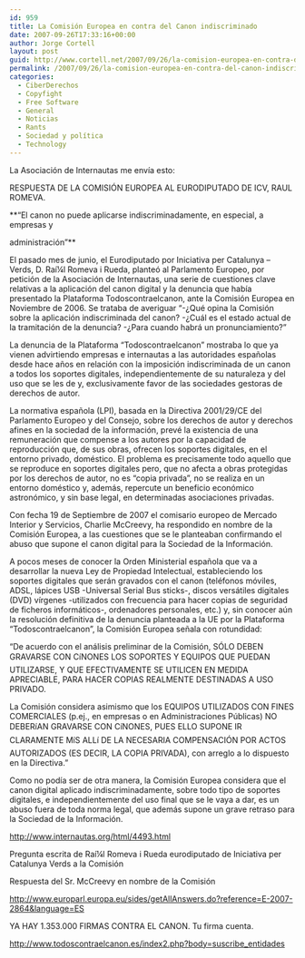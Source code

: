 ```yaml
---
id: 959
title: La Comisión Europea en contra del Canon indiscriminado
date: 2007-09-26T17:33:16+00:00
author: Jorge Cortell
layout: post
guid: http://www.cortell.net/2007/09/26/la-comision-europea-en-contra-del-canon-indiscriminado/
permalink: /2007/09/26/la-comision-europea-en-contra-del-canon-indiscriminado/
categories:
  - CiberDerechos
  - Copyfight
  - Free Software
  - General
  - Noticias
  - Rants
  - Sociedad y polí­tica
  - Technology
---
```

La Asociación de Internautas me enví­a esto:

RESPUESTA DE LA COMISIÓN EUROPEA AL EURODIPUTADO DE ICV, RAUL ROMEVA.

**&#8220;El canon no puede aplicarse indiscriminadamente, en especial, a empresas y
  
administración&#8221;**

El pasado mes de junio, el Eurodiputado por Iniciativa per Catalunya &#8211; Verds, D. Raí¼l Romeva i Rueda, planteó al Parlamento Europeo, por petición de la Asociación de Internautas, una serie de cuestiones clave relativas a la aplicación del canon digital y la denuncia que habí­a presentado la Plataforma Todoscontraelcanon, ante la Comisión Europea en Noviembre de 2006. Se trataba de averiguar &#8220;-¿Qué opina la Comisión sobre la aplicación indiscriminada del canon? -¿Cuál es el estado actual de la tramitación de la denuncia? -¿Para cuando habrá un pronunciamiento?&#8221;

La denuncia de la Plataforma &#8220;Todoscontraelcanon&#8221; mostraba lo que ya vienen advirtiendo empresas e internautas a las autoridades españolas desde hace años en relación con la imposición indiscriminada de un canon a todos los soportes digitales, independientemente de su naturaleza y del uso que se les de y, exclusivamente favor de las sociedades gestoras de derechos de autor.

La normativa española (LPI), basada en la Directiva 2001/29/CE del Parlamento Europeo y del Consejo, sobre los derechos de autor y derechos afines en la sociedad de la información, prevé la existencia de una remuneración que compense a los autores por la capacidad de reproducción que, de sus obras, ofrecen los soportes digitales, en el entorno privado, doméstico. El problema es precisamente todo aquello que se reproduce en soportes digitales pero, que no afecta a obras protegidas por los derechos de autor, no es &#8220;copia privada&#8221;, no se realiza en un entorno doméstico y, además, repercute un beneficio económico astronómico, y sin base legal, en determinadas asociaciones privadas.

Con fecha 19 de Septiembre de 2007 el comisario europeo de Mercado Interior y Servicios, Charlie McCreevy, ha respondido en nombre de la Comisión Europea, a las cuestiones que se le planteaban confirmando el abuso que supone el canon digital para la Sociedad de la Información.

A pocos meses de conocer la Orden Ministerial española que va a desarrollar la nueva Ley de Propiedad Intelectual, estableciendo los soportes digitales que serán gravados con el canon (teléfonos móviles, ADSL, lápices USB -Universal Serial Bus sticks-, discos versátiles digitales (DVD) ví­rgenes -utilizados con frecuencia para hacer copias de seguridad de ficheros informáticos-, ordenadores personales, etc.) y, sin conocer aún la resolución definitiva de la denuncia planteada a la UE por la Plataforma &#8220;Todoscontraelcanon&#8221;, la Comisión Europea señala con rotundidad:

&#8220;De acuerdo con el análisis preliminar de la Comisión, SÓLO DEBEN GRAVARSE CON CíNONES LOS SOPORTES Y EQUIPOS QUE PUEDAN UTILIZARSE, Y QUE EFECTIVAMENTE SE UTILICEN EN MEDIDA APRECIABLE, PARA HACER COPIAS REALMENTE DESTINADAS A USO PRIVADO.

La Comisión considera asimismo que los EQUIPOS UTILIZADOS CON FINES COMERCIALES (p.ej., en empresas o en Administraciones Públicas) NO DEBERíAN GRAVARSE CON CíNONES, PUES ELLO SUPONE IR CLARAMENTE MíS ALLí DE LA NECESARIA COMPENSACIÓN POR ACTOS AUTORIZADOS (ES DECIR, LA COPIA PRIVADA), con arreglo a lo dispuesto en la Directiva.&#8221;

Como no podí­a ser de otra manera, la Comisión Europea considera que el canon digital aplicado indiscriminadamente, sobre todo tipo de soportes digitales, e independientemente del uso final que se le vaya a dar, es un abuso fuera de toda norma legal, que además supone un grave retraso para la Sociedad de la Información.

<a target="_blank" title="http://www.internautas.org/html/4493.html" href="http://www.internautas.org/html/4493.html">http://www.internautas.org/html/4493.html</a>

Pregunta escrita de Raí¼l Romeva i Rueda eurodiputado de Iniciativa per Catalunya Verds a la Comisión

Respuesta del Sr. McCreevy en nombre de la Comisión

<a target="_blank" title="http://www.europarl.europa.eu/sides/getAllAnswers.do?reference=E-2007-2864&language=ES" href="http://www.europarl.europa.eu/sides/getAllAnswers.do?reference=E-2007-2864&language=ES">http://www.europarl.europa.eu/sides/getAllAnswers.do?reference=E-2007-2864&language=ES</a>

YA HAY 1.353.000 FIRMAS CONTRA EL CANON. Tu firma cuenta.

<a target="_blank" title="http://www.todoscontraelcanon.es/index2.php?body=suscribe_entidades" href="http://www.todoscontraelcanon.es/index2.php?body=suscribe_entidades">http://www.todoscontraelcanon.es/index2.php?body=suscribe_entidades</a>